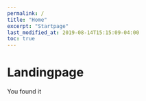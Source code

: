 ```yaml
---
permalink: /
title: "Home"
excerpt: "Startpage"
last_modified_at: 2019-08-14T15:15:09-04:00
toc: true
---
```


# Landingpage

You found it
